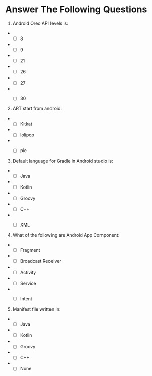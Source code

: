 # Answer The Following Questions

1. Android Oreo API levels is:
* - [ ] 8
* - [ ] 9
* - [ ] 21
* - [ ] 26
* - [ ] 27
* - [ ] 30


2. ART start from android:
* - [ ] Kitkat
* - [ ] lolipop
* - [ ] pie


3. Default language for Gradle in Android studio is:
* - [ ] Java
* - [ ] Kotlin
* - [ ] Groovy
* - [ ] C++
* - [ ] XML


4. What of the following are Android App Component:
* - [ ] Fragment
* - [ ] Broadcast Receiver
* - [ ] Activity
* - [ ] Service
* - [ ] Intent


5. Manifest file written in:
* - [ ] Java
* - [ ] Kotlin
* - [ ] Groovy
* - [ ] C++
* - [ ] None
